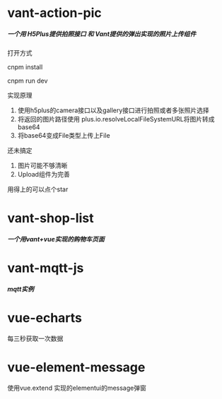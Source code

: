 # vant-action-pic
<h5>
一个用 H5Plus提供拍照接口 和 Vant提供的弹出实现的照片上传组件</h5>

打开方式

cnpm install

cnpm run dev

实现原理

1. 使用h5plus的camera接口以及gallery接口进行拍照或者多张照片选择
2. 将返回的图片路径使用 plus.io.resolveLocalFileSystemURL将图片转成base64
3. 将base64变成File类型上传上File

还未搞定

1. 图片可能不够清晰
2. Upload组件为完善

用得上的可以点个star 


# vant-shop-list

<h5>
一个用vant+vue实现的购物车页面</h5>


# vant-mqtt-js

<h5>
mqtt实例</h5>

# vue-echarts

每三秒获取一次数据


# vue-element-message

使用vue.extend 实现的elementui的message弹窗
